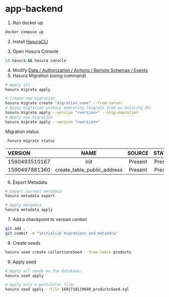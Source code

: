 # app-backend

1. Run docker up

```bash
docker compose up
```

2. Install [HasuraCLI](https://hasura.io/docs/latest/hasura-cli/overview/)

3. Open Hasura Console

```bash
cd hasura && hasura console
```

4. Modify [Data / Authorization / Actions / Remote Schemas / Events](https://hasura.io/docs/latest/resources/tutorials/index/)
5. Hasura Migration (using command)

```bash
# Apply all
hasura migrate apply

# Create new migration
hasura migrate create "migration_name" --from-server
# Apply migration without executing (migrate from an existing db)
hasura migrate apply --version "<version>" --skip-execution
# Apply new migration
hasura migrate apply --version "<version>"
```
Migration status

```bash
 hasura migrate status
```

| VERSION       |            NAME             | SOURCE  | STATUS  | DATABASE | STATUS |
| :------------ | :-------------------------: | :-----: | :-----: | :------: | -----: |
| 1590493510167 |            init             | Present | Present |
| 1590497881360 | create_table_public_address | Present | Present |

6. Export Metadata

```bash
# Export current metadata
hasura metadata export

# Apply metadata
hasura metadata apply
```

7. Add a checkpoint to version control

```bash
git add .
git commit -m "initialize migrations and metadata"
```
8. Create seeds
```bash
hasura seed create collectionsSeed --from-table products
```

9. Apply seed

```bash
# Apply all seeds on the database:
hasura seed apply

# Apply only a particular file:
hasura seed apply --file 1692710119690_productsSeed.sql
```